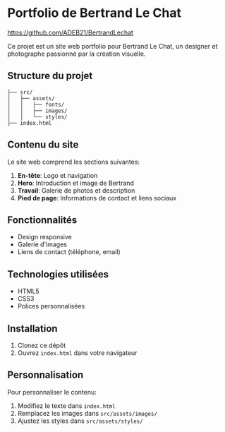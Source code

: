 # Portfolio de Bertrand Le Chat

https://github.com/ADEB21/BertrandLechat

Ce projet est un site web portfolio pour Bertrand Le Chat, un designer et photographe passionné par la création visuelle.

## Structure du projet

```
├── src/
│   ├── assets/
│   │   ├── fonts/
│   │   ├── images/
│   │   └── styles/
├── index.html
```

## Contenu du site

Le site web comprend les sections suivantes:

1. **En-tête**: Logo et navigation
2. **Hero**: Introduction et image de Bertrand
3. **Travail**: Galerie de photos et description
4. **Pied de page**: Informations de contact et liens sociaux

## Fonctionnalités

- Design responsive
- Galerie d'images
- Liens de contact (téléphone, email)

## Technologies utilisées

- HTML5
- CSS3
- Polices personnalisées

## Installation

1. Clonez ce dépôt
2. Ouvrez `index.html` dans votre navigateur

## Personnalisation

Pour personnaliser le contenu:

1. Modifiez le texte dans `index.html`
2. Remplacez les images dans `src/assets/images/`
3. Ajustez les styles dans `src/assets/styles/`